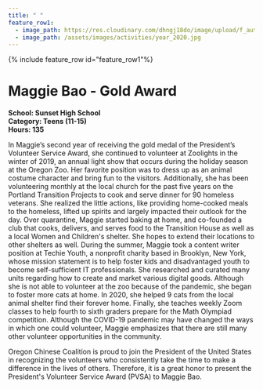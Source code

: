 ```yaml
---
title: " "
feature_row1:
  - image_path: https://res.cloudinary.com/dhngj18do/image/upload/f_auto,q_auto/v1/images/pvsa/2020_maggie_bao
  - image_path: /assets/images/activities/year_2020.jpg
---
```


{% include feature_row id="feature_row1"%}

# Maggie Bao - Gold Award

**School: Sunset High School**  
**Category: Teens (11-15)**  
**Hours: 135**  

In Maggie’s second year of receiving the gold medal of the President’s Volunteer Service Award, she continued to volunteer at Zoolights in the winter of 2019, an annual light show that occurs during the holiday season at the Oregon Zoo. Her favorite position was to dress up as an animal costume character and bring fun to the visitors. Additionally, she has been volunteering monthly at the local church for the past five years on the Portland Transition Projects to cook and serve dinner for 90 homeless veterans. She realized the little actions, like providing home-cooked meals to the homeless, lifted up spirits and largely impacted their outlook for the day. Over quarantine, Maggie started baking at home, and co-founded a club that cooks, delivers, and serves food to the Transition House as well as a local Women and Children's shelter. She hopes to extend their locations to other shelters as well. During the summer, Maggie took a content writer position at Techie Youth, a nonprofit charity based in Brooklyn, New York, whose mission statement is to help foster kids and disadvantaged youth to become self-sufficient IT professionals. She researched and curated many units regarding how to create and market various digital goods.  Although she is not able to volunteer at the zoo because of the pandemic, she began to foster more cats at home. In 2020, she helped 9 cats from the local animal shelter find their forever home. Finally, she teaches weekly Zoom classes to help fourth to sixth graders prepare for the Math Olympiad competition. Although the COVID-19 pandemic may have changed the ways in which one could volunteer, Maggie emphasizes that there are still many other volunteer opportunities in the community.

Oregon Chinese Coalition is proud to join the President of the United States in recognizing the volunteers who consistently take the time to make a difference in the lives of others. Therefore, it is a great honor to present the President's Volunteer Service Award (PVSA) to Maggie Bao.
